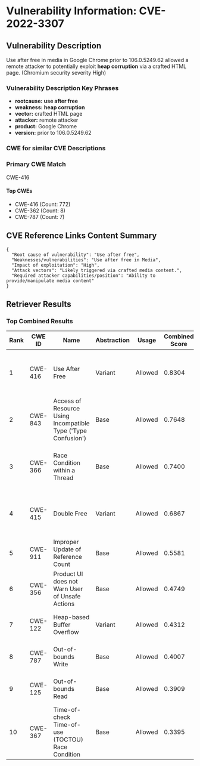 # Vulnerability Information: CVE-2022-3307

## Vulnerability Description
Use after free in media in Google Chrome prior to 106.0.5249.62 allowed a remote attacker to potentially exploit **heap corruption** via a crafted HTML page. (Chromium security severity High)

### Vulnerability Description Key Phrases
- **rootcause:** **use after free**
- **weakness:** **heap corruption**
- **vector:** crafted HTML page
- **attacker:** remote attacker
- **product:** Google Chrome
- **version:** prior to 106.0.5249.62

### CWE for similar CVE Descriptions
### Primary CWE Match
CWE-416

#### Top CWEs
- CWE-416 (Count: 772)
- CWE-362 (Count: 8)
- CWE-787 (Count: 7)

## CVE Reference Links Content Summary
```
{
  "Root cause of vulnerability": "Use after free",
  "Weaknesses/vulnerabilities": "Use after free in Media",
  "Impact of exploitation": "High",
  "Attack vectors": "Likely triggered via crafted media content.",
  "Required attacker capabilities/position": "Ability to provide/manipulate media content"
}
```

## Retriever Results

### Top Combined Results

| Rank | CWE ID | Name | Abstraction | Usage | Combined Score | Retrievers | Individual Scores |
|------|--------|------|-------------|-------|---------------|------------|-------------------|
| 1 | CWE-416 | Use After Free | Variant | Allowed | 0.8304 | dense, sparse, graph | dense: 0.677, sparse: 0.466, graph: 0.824 |
| 2 | CWE-843 | Access of Resource Using Incompatible Type ('Type Confusion') | Base | Allowed | 0.7648 | dense, sparse, graph | dense: 0.543, sparse: 0.430, graph: 0.690 |
| 3 | CWE-366 | Race Condition within a Thread | Base | Allowed | 0.7400 | dense, sparse, graph | dense: 0.621, sparse: 0.370, graph: 0.609 |
| 4 | CWE-415 | Double Free | Variant | Allowed | 0.6867 | dense, sparse, graph | dense: 0.570, sparse: 0.295, graph: 0.812 |
| 5 | CWE-911 | Improper Update of Reference Count | Base | Allowed | 0.5581 | sparse, graph | sparse: 0.351, graph: 1.000 |
| 6 | CWE-356 | Product UI does not Warn User of Unsafe Actions | Base | Allowed | 0.4749 | dense, sparse | dense: 0.551, sparse: 0.348 |
| 7 | CWE-122 | Heap-based Buffer Overflow | Variant | Allowed | 0.4312 | dense, sparse | dense: 0.564, sparse: 0.323 |
| 8 | CWE-787 | Out-of-bounds Write | Base | Allowed | 0.4007 | dense, sparse | dense: 0.524, sparse: 0.242 |
| 9 | CWE-125 | Out-of-bounds Read | Base | Allowed | 0.3909 | dense, sparse | dense: 0.526, sparse: 0.224 |
| 10 | CWE-367 | Time-of-check Time-of-use (TOCTOU) Race Condition | Base | Allowed | 0.3395 | dense, sparse | dense: 0.529, sparse: 0.131 |

